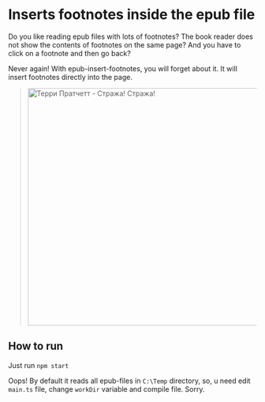 # Inserts footnotes inside the epub file

Do you like reading epub files with lots of footnotes? The book reader does not show the contents of footnotes on the same page? And you have to click on a footnote and then go back?

Never again! With epub-insert-footnotes, you will forget about it. It will insert footnotes directly into the page.

> <img width="480" alt="Терри Пратчетт - Стража! Стража!" title="Терри Пратчетт - Стража! Стража!" src="https://user-images.githubusercontent.com/142528/77076721-40a29900-6a05-11ea-9728-006a2b8bcfa2.png" />

## How to run

Just run `npm start`

Oops! By default it reads all epub-files in `C:\Temp` directory, so, u need edit `main.ts` file, change `workDir` variable and compile file. Sorry.
